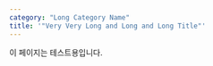 ```yaml
---
category: "Long Category Name"
title: '"Very Very Long and Long and Long Title"'
---
```


이 페이지는 테스트용입니다.
